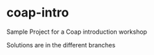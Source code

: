 # coap-intro

Sample Project for a Coap introduction workshop

Solutions are in the different branches
